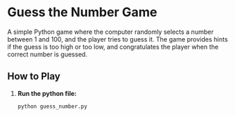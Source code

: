# Guess the Number Game

A simple Python game where the computer randomly selects a number between 1 and 100, and the player tries to guess it. The game provides hints if the guess is too high or too low, and congratulates the player when the correct number is guessed.

## How to Play

1. **Run the python file:**

   ```bash
   python guess_number.py
